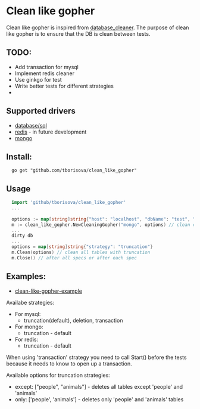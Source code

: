 # Clean like gopher

Clean like gopher is inspired from [database_cleaner](https://github.com/DatabaseCleaner/database_cleaner). The purpose of clean
like gopher is to ensure that the DB is clean between tests.

## TODO:
 * Add transaction for mysql
 * Implement redis cleaner
 * Use ginkgo for test
 * Write better tests for different strategies
 * 
 
## Supported drivers
   * [database/sql](http://golang.org/pkg/database/sql/) 
   * [redis](https://github.com/go-redis/redis) - in future development
   * [mongo](https://labix.org/mgo)

## Install:
```
  go get "github.com/tborisova/clean_like_gopher"
```
## Usage

```go
  import 'github/tborisova/clean_like_gopher'
  ...
  
  options := map[string]string{"host": "localhost", "dbName": "test", "port": "27017"}
  m := clean_like_gopher.NewCleaningGopher("mongo", options) // clean collection 'test' using mongo driver and truncation strategy
  ...
  dirty db
  ...
  options = map[string]string{"strategy": "truncation"}
  m.Clean(options) // clean all tables with truncation
  m.Close() // after all specs or after each spec
```

## Examples: 
 
  * [clean-like-gopher-example](https://github.com/tborisova/examples-cleaning-gopher)
  
Availabe strategies:

  * For mysql:
    * truncation(default), deletion, transaction
  * For mongo:
    * truncation - default
  * For redis:
    * truncation - default

When using 'transaction' strategy you need to call Start() before the tests because it needs to know to open up a transaction.

Available options for truncation strategies:
  
  * except: ["people", "animals"] - deletes all tables except 'people' and 'animals'
  * only: ['people', 'animals'] - deletes only 'people' and 'animals' tables
